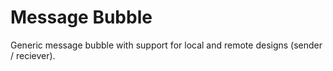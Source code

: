 # Message Bubble

Generic message bubble with support for local and remote designs (sender / reciever).
